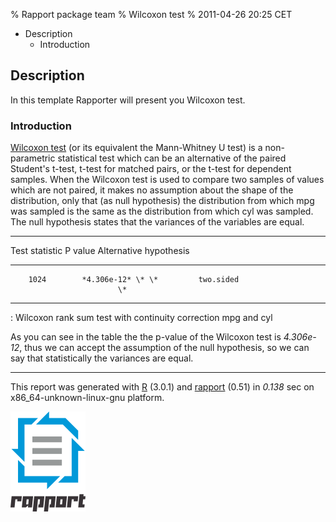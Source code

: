 % Rapport package team
% Wilcoxon test
% 2011-04-26 20:25 CET

-   Description
    -   Introduction


Description
-----------

In this template Rapporter will present you Wilcoxon test.

### Introduction

[Wilcoxon test](http://en.wikipedia.org/wiki/Wilcoxon_test) (or its
equivalent the Mann-Whitney U test) is a non-parametric statistical test
which can be an alternative of the paired Student's t-test, t-test for
matched pairs, or the t-test for dependent samples. When the Wilcoxon
test is used to compare two samples of values which are not paired, it
makes no assumption about the shape of the distribution, only that (as
null hypothesis) the distribution from which mpg was sampled is the same
as the distribution from which cyl was sampled. The null hypothesis
states that the variances of the variables are equal.

  -------------------------------------------------------------
   Test statistic        P value        Alternative hypothesis
  ----------------- ------------------ ------------------------
        1024        *4.306e-12* \* \*         two.sided
                            \*         
  -------------------------------------------------------------

  : Wilcoxon rank sum test with continuity correction mpg and cyl

As you can see in the table the the p-value of the Wilcoxon test is
*4.306e-12*, thus we can accept the assumption of the null hypothesis,
so we can say that statistically the variances are equal.

* * * * *

This report was generated with [R](http://www.r-project.org/) (3.0.1)
and [rapport](http://rapport-package.info/) (0.51) in *0.138* sec on
x86\_64-unknown-linux-gnu platform.

![](images/logo.png)
